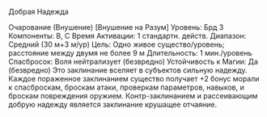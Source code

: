 
Добрая Надежда

Очарование (Внушение) [Внушение на
Разум]
Уровень: Брд 3
Компоненты: В, С
Время Активации: 1 стандартн. действ.
Диапазон: Средний (30 м+3 м/ур)
Цель: Одно живое существо/уровень;
расстояние между двумя не более 9 м
Длительность: 1 мин./уровень
Спасбросок: Воля нейтрализует
(безвредно)
Устойчивость к Магии: Да (безвредно)
Это заклинание вселяет в субъектов
сильную надежду. Каждое пораженное
заклинанием существо получает +2
бонус морали к спасброскам, броскам
атаки, проверкам параметров, навыков,
и броскам повреждения оружием.
Контр-заклинанием и рассеивающим
добрую надежду является заклинание
крушащее отчаяние.
